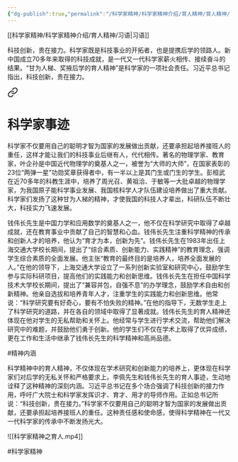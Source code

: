 ```yaml
---
{"dg-publish":true,"permalink":"/科学家精神/科学家精神介绍/育人精神/育人精神/","dgPassFrontmatter":true,"noteIcon":"","created":"2024-06-12T09:49:51.498+08:00","updated":"2024-06-14T22:27:23.930+08:00"}
---
```


[[科学家精神/科学家精神介绍/育人精神/习语\|习语]]

 科技创新，贵在接力。科学家既是科技事业的开拓者，也是提携后学的领路人。新中国成立70多年来取得的科技成就，是一代又一代科学家薪火相传、接续奋斗的结果。“甘为人梯、奖掖后学的育人精神”是科学家的一项社会责任。习近平总书记指出，科技创新，贵在接力。
 

<div class="transclusion internal-embed is-loaded"><a class="markdown-embed-link" href="/////" aria-label="Open link"><svg xmlns="http://www.w3.org/2000/svg" width="24" height="24" viewBox="0 0 24 24" fill="none" stroke="currentColor" stroke-width="2" stroke-linecap="round" stroke-linejoin="round" class="svg-icon lucide-link"><path d="M10 13a5 5 0 0 0 7.54.54l3-3a5 5 0 0 0-7.07-7.07l-1.72 1.71"></path><path d="M14 11a5 5 0 0 0-7.54-.54l-3 3a5 5 0 0 0 7.07 7.07l1.71-1.71"></path></svg></a><div class="markdown-embed">

<div class="markdown-embed-title">

# 科学家事迹

</div>




 科学家不仅要用自己的聪明才智为国家的发展做出贡献，还要承担起培养接班人的重任，这样才能让我们的科技事业后继有人，代代相传。著名的物理学家、教育家，叶企孙是中国近代物理学的奠基人之一，被誉为“大师的大师”，在国家表彰的23位“两弹一星”功勋奖章获得者中，有一半以上是其门生或门生的学生。彭桓武在近70多年的科教生涯中，培养了周光召、黄祖洽、于敏等一大批卓越的物理学家，为我国原子能科学事业发展、我国核科学人才队伍建设培养做出了重大贡献。科学家们发扬了这种甘为人梯的精神，才使我国的科技人才辈出，科研队伍不断壮大，科技实力飞速发展。
 
钱伟长先生是中国力学和应用数学的奠基人之一，他不仅在科学研究中取得了卓越成就，还在教育事业中贡献了自己的智慧和心血。钱伟长先生注重科学精神的传承和创新人才的培养，他认为“育才为本，创新为先”。钱伟长先生在1983年出任上海交通大学校长期间，提出了“综合素质、创新能力、实践精神”的教育理念，强调学生综合素质的全面发展。他主张“教育的最终目的是培养人，培养全面发展的人。”在他的领导下，上海交通大学设立了一系列创新实验室和研究中心，鼓励学生参与实际科研项目，提高他们的实践能力和创新思维。钱伟长先生在担任中国科学技术大学校长期间，提出了“兼容并包，自强不息”的办学理念，鼓励学术自由和创新精神。他亲自选拔和培养青年人才，注重学生的实践能力和创新思维。他常说：“科学研究要有好奇心，要有不怕失败的精神。”在他的指导下，无数学生走上了科学研究的道路，并在各自的领域中取得了显著成就。钱伟长先生的育人精神还体现在他对学生的无私帮助和关怀上。他经常与学生进行学术交流，帮助他们解决研究中的难题，并鼓励他们勇于创新。他的学生们不仅在学术上取得了优异成绩，更在工作和生活中继承了钱伟长先生的科学精神和高尚品德。

#精神内涵

</div></div>


科学精神中的育人精神，不仅体现在学术研究和创新能力的培养上，更体现在科学家们对后学的无私关怀和严格要求上。李佩先生和钱伟长先生的育人事迹，生动地诠释了这种精神的深刻内涵。习近平总书记在多个场合强调了科技创新的接力作用，呼吁广大院士和科学家发挥识才、育才、用才的导师作用。正如总书记所说：“科技创新，贵在接力。”科学家不仅要用自己的聪明才智为国家的发展做出贡献，还要承担起培养接班人的重任。这种责任感和使命感，使得科学精神在一代又一代科学家的传承中不断发扬光大。

![[科学家精神之育人.mp4]]

#科学家精神 